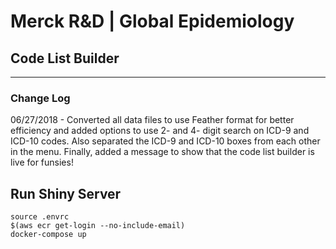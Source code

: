 # Merck R&D | Global Epidemiology
## Code List Builder
-------------

### Change Log
06/27/2018 - Converted all data files to use Feather format for better efficiency and added options to use 2- and 4- digit search on ICD-9 and ICD-10 codes. Also separated the ICD-9 and ICD-10 boxes from each other in the menu. Finally, added a message to show that the code list builder is live for funsies!

## Run Shiny Server
```
source .envrc
$(aws ecr get-login --no-include-email)
docker-compose up
```
